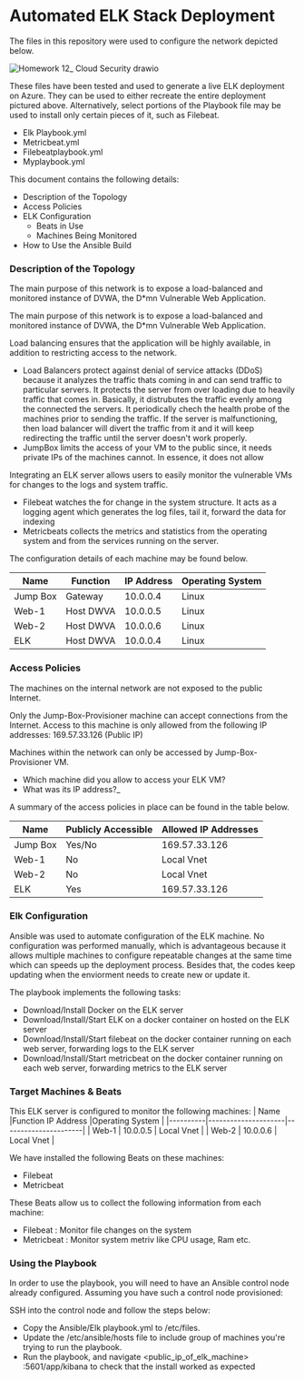# Automated ELK Stack Deployment

The files in this repository were used to configure the network depicted below.

![Homework 12_ Cloud Security drawio](https://user-images.githubusercontent.com/89654192/148660768-7df65757-8cf5-4bbe-b509-37e5b13c7d8c.png)

These files have been tested and used to generate a live ELK deployment on Azure. They can be used to either recreate the entire deployment pictured above. Alternatively, select portions of the Playbook file may be used to install only certain pieces of it, such as Filebeat.
- Elk Playbook.yml
- Metricbeat.yml
- Filebeatplaybook.yml
- Myplaybook.yml


This document contains the following details:

- Description of the Topology
- Access Policies
- ELK Configuration
    - Beats in Use
    - Machines Being Monitored
- How to Use the Ansible Build


### Description of the Topology
The main purpose of this network is to expose a load-balanced and monitored instance of DVWA, the D*mn Vulnerable Web Application.

The main purpose of this network is to expose a load-balanced and monitored instance of DVWA, the D*mn Vulnerable Web Application.

Load balancing ensures that the application will be highly available, in addition to restricting access to the network.
- Load Balancers protect against denial of service attacks (DDoS) because it analyzes the traffic thats coming in and can send traffic to particular servers. It protects the server from over loading due to heavily traffic that comes in. Basically, it distrubutes the traffic evenly among the connected the servers. It periodically chech the health probe of the machines prior to sending the traffic. If the server is malfunctioning, then load balancer will divert the traffic from it and it will keep redirecting the traffic until the server doesn't work properly. 
- JumpBox limits the access of your VM to the public since, it needs private IPs of the machines cannot. In essence, it does not allow 

Integrating an ELK server allows users to easily monitor the vulnerable VMs for changes to the logs and system traffic.
- Filebeat watches the for change in the system structure. It acts as a logging agent which generates the log files, tail it,  forward the data for indexing
- Metricbeats collects the metrics and statistics from the operating system and from the services running on the server.

The configuration details of each machine may be found below.

| Name     | Function          | IP Address | Operating System |
|----------|-------------------|------------|------------------|
| Jump Box | Gateway           | 10.0.0.4   | Linux            |
| Web-1    | Host DWVA         | 10.0.0.5   | Linux            |                 
| Web-2    | Host DWVA         | 10.0.0.6   | Linux            |                 
| ELK      | Host DWVA         | 10.0.0.4   | Linux            |               

### Access Policies

The machines on the internal network are not exposed to the public Internet. 

Only the Jump-Box-Provisioner machine can accept connections from the Internet. Access to this machine is only allowed from the following IP addresses:
169.57.33.126 (Public IP)

Machines within the network can only be accessed by Jump-Box-Provisioner VM.
- Which machine did you allow to access your ELK VM? 
- What was its IP address?_

A summary of the access policies in place can be found in the table below.

| Name     | Publicly Accessible | Allowed IP Addresses |
|----------|---------------------|----------------------|
| Jump Box | Yes/No              | 169.57.33.126        |
| Web-1    |  No                 | Local Vnet           |
| Web-2    |  No                 | Local Vnet           |
| ELK      | Yes                 | 169.57.33.126        |


### Elk Configuration

Ansible was used to automate configuration of the ELK machine. No configuration was performed manually, which is advantageous because it allows multiple machines to configure repeatable changes at the same time which can speeds up the deployment process. Besides that, the codes keep updating when the enviorment needs to create new or update it.  

The playbook implements the following tasks:
- Download/Install Docker on the ELK server
- Download/Install/Start ELK on a docker container on hosted on the ELK server
- Download/Install/Start filebeat on the docker container running on each web server, forwarding logs to the ELK server
- Download/Install/Start metricbeat on the docker container running on each web server, forwarding metrics to the ELK server


### Target Machines & Beats
This ELK server is configured to monitor the following machines:
|   Name   |Function	IP Address |Operating System      |
|----------|---------------------|----------------------|
| Web-1    |  10.0.0.5           | Local Vnet           |
| Web-2    |  10.0.0.6           | Local Vnet           |

We have installed the following Beats on these machines:
- Filebeat
- Metricbeat

These Beats allow us to collect the following information from each machine:
- Filebeat : Monitor file changes on the system
- Metricbeat : Monitor system metriv like CPU usage, Ram etc.

### Using the Playbook
In order to use the playbook, you will need to have an Ansible control node already configured. Assuming you have such a control node provisioned: 

SSH into the control node and follow the steps below:
- Copy the Ansible/Elk playbook.yml to /etc/files.
- Update the /etc/ansible/hosts file to include group of machines you're trying to run the playbook.
- Run the playbook, and navigate <public_ip_of_elk_machine> :5601/app/kibana to check that the install worked as expected
